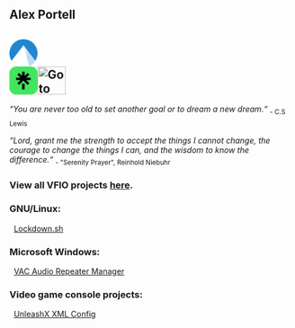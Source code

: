 ## Alex Portell
[<img title="Go to another Git repository" align="left" width="50" height="50" src="/codeberg.org.png"/>](https://codeberg.org/portellam)
</br>
</br>
[<img title="Go to Linktree" align="left" width="50" height="50" src="/linktr.ee.png"/>](https://linktr.ee/alexportell)
[<img title="Go to LinkedIn" align="left" width="50" height="50" src="/linkedin.com.ico"/>](https://linkedin.com/in/portellam)
</br></br>
---
*“You are never too old to set another goal or to dream a new dream.“* <sub>- C.S Lewis</sub>

*“Lord, grant me the strength to accept the things I cannot change,
the courage to change the things I can,
and the wisdom to know the difference.“* <sub>- "Serenity Prayer", Reinhold Niebuhr</sub>

### View all VFIO projects [here][github04].
### GNU/Linux:

&nbsp;&nbsp;[Lockdown.sh][github01]

### Microsoft Windows:

&nbsp;&nbsp;[VAC Audio Repeater Manager][github03]

### Video game console projects:

&nbsp;&nbsp;[UnleashX XML Config][github02]

[codeberg01]: https://github.com/portellam/lockdown.sh
[github01]:   https://github.com/portellam/lockdown.sh
[codeberg02]: https://codeberg.org/portellam/unleashx-xml-config
[github02]:   https://github.com/portellam/unleashx-xml-config
[codeberg03]: https://codeberg.org/portellam/vac-audio-repeater-manager
[github03]:   https://github.com/portellam/vac-audio-repeater-manager
[codeberg04]: https://github.com/portellam/vfio-collection
[github04]:   https://github.com/portellam/vfio-collection